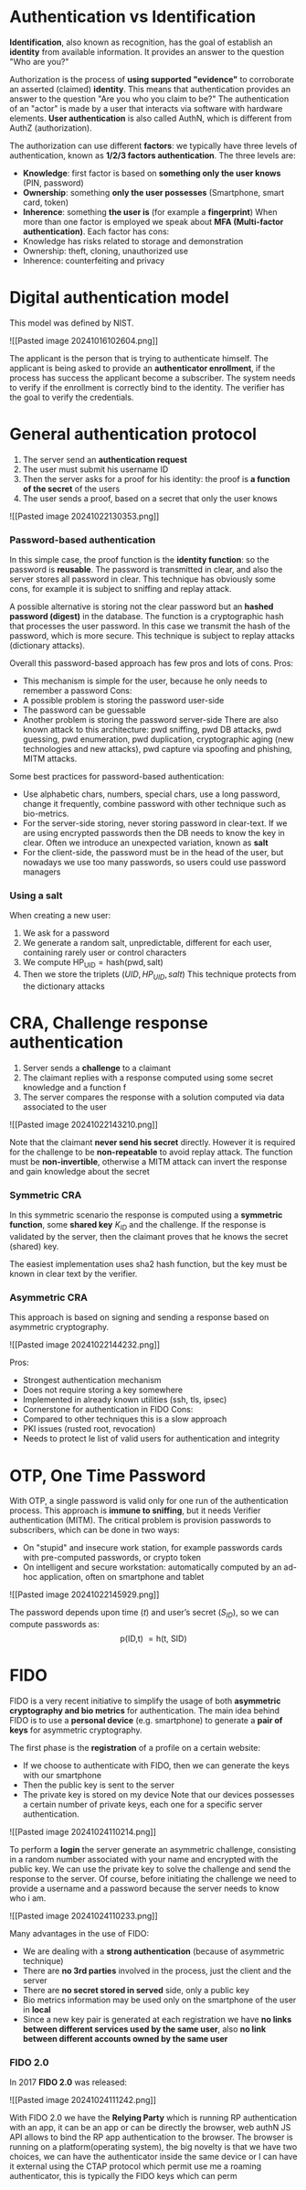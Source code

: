 # Authentication vs Identification

**Identification**, also known as recognition, has the goal of establish an **identity** from available information. It provides an answer to the question "Who are you?"

Authorization is the process of **using supported "evidence"** to corroborate an asserted (claimed) **identity**.
This means that authentication provides an answer to the question "Are you who you claim to be?"
The authentication of an "actor" is made by a user that interacts via software with hardware elements. **User authentication** is also called AuthN, which is different from AuthZ (authorization).

The authorization can use different **factors**: we typically have three levels of authentication, known as **1/2/3 factors authentication**. The three levels are:
- **Knowledge**: first factor is based on **something only the user knows** (PIN, password)
- **Ownership**: something **only the user possesses** (Smartphone, smart card, token)
- **Inherence**: something **the user is** (for example a **fingerprint**)
When more than one factor is employed we speak about **MFA (Multi-factor authentication)**.
Each factor has cons:
- Knowledge has risks related to storage and demonstration
- Ownership: theft, cloning, unauthorized use
- Inherence: counterfeiting and privacy
# Digital authentication model

This model was defined by NIST.

![[Pasted image 20241016102604.png]]

The applicant is the person that is trying to authenticate himself.
The applicant is being asked to provide an **authenticator enrollment**, if the process has success the applicant become a subscriber.
The system needs to verify if the enrollment is correctly bind to the identity.
The verifier has the goal to verify the credentials.
# General authentication protocol

1. The server send an **authentication request**
2. The user must submit his username ID
3. Then the server asks for a proof for his identity: the proof is **a function of the secret** of the users
4. The user sends a proof, based on a secret that only the user knows

![[Pasted image 20241022130353.png]]

### Password-based authentication


In this simple case, the proof function is the **identity function**: so the password is **reusable**. The password is transmitted in clear, and also the server stores all password in clear.
This technique has obviously some cons, for example it is subject to sniffing and replay attack.

A possible alternative is storing not the clear password but an **hashed password (digest)** in the database. The function is a cryptographic hash that processes the user password.
In this case we transmit the hash of the password, which is more secure.
This technique is subject to replay attacks (dictionary attacks).

Overall this password-based approach has few pros and lots of cons.
Pros:
- This mechanism is simple for the user, because he only needs to remember a password
Cons:
- A possible problem is storing the password user-side
- The password can be guessable
- Another problem is storing the password server-side
There are also known attack to this architecture: pwd sniffing, pwd DB attacks, pwd guessing, pwd enumeration, pwd duplication, cryptographic aging (new technologies and new attacks), pwd capture via spoofing and phishing, MITM attacks.

Some best practices for password-based authentication:
- Use alphabetic chars, numbers, special chars, use a long password, change it frequently, combine password with other technique such as bio-metrics.
- For the server-side storing, never storing password in clear-text. If we are using encrypted passwords then the DB needs to know the key in clear. Often we introduce an unexpected variation, known as **salt**
- For the client-side, the password must be in the head of the user, but nowadays we use too many passwords, so users could use password managers

### Using a salt

When creating a new user:
1. We ask for a password
2. We generate a random salt, unpredictable, different for each user, containing rarely user or control characters
3. We compute $\text{HP}_{\text{UID}}= \text{hash}(\text{pwd}, \text{salt})$
4. Then we store the triplets $(UID, HP_{UID}, salt)$
This technique protects from the dictionary attacks

# CRA, Challenge response authentication

1. Server sends a **challenge** to a claimant
2. The claimant replies with a response computed using some secret knowledge and a function f 
3. The server compares the response with a solution computed via data associated to the user

![[Pasted image 20241022143210.png]]

Note that the claimant **never send his secret** directly.
However it is required for the challenge to be **non-repeatable** to avoid replay attack.
The function must be **non-invertible**, otherwise a MITM attack can invert the response and gain knowledge about the secret

### Symmetric CRA

In this symmetric scenario the response is computed using a **symmetric function**, some **shared key** $K_{ID}$ and the challenge.
If the response is validated by the server, then the claimant proves that he knows the secret (shared) key.

The easiest implementation uses sha2 hash function, but the key must be known in clear text by the verifier.

### Asymmetric CRA

This approach is based on signing and sending a response based on asymmetric cryptography.

![[Pasted image 20241022144232.png]]

Pros:
- Strongest authentication mechanism
- Does not require storing a key somewhere
- Implemented in already known utilities (ssh, tls, ipsec)
- Cornerstone for authentication in FIDO
Cons:
- Compared to other techniques this is a slow approach
- PKI issues (rusted root, revocation)
- Needs to protect le list of valid users for authentication and integrity

# OTP, One Time Password

With OTP, a single password is valid only for one run of the authentication process. This approach is **immune to sniffing**, but it needs Verifier authentication (MITM). The critical problem is provision passwords to subscribers, which can be done in two ways:
- On "stupid" and insecure work station, for example passwords cards with pre-computed passwords, or crypto token
- On intelligent and secure workstation: automatically computed by an ad-hoc application, often on smartphone and tablet

![[Pasted image 20241022145929.png]]

The password depends upon time ($t$) and user’s secret ($S_{ID}$), so we can compute passwords as:
$$
\text{p(ID,t) } = \text{h(t, SID)}
$$

# FIDO

FIDO is a very recent initiative to simplify the usage of both **asymmetric cryptography and bio metrics** for authentication.
The main idea behind FIDO is to use a **personal device** (e.g. smartphone) to generate a **pair of keys** for asymmetric cryptography.

The first phase is the **registration** of a profile on a certain website: 
- If we choose to authenticate with FIDO, then we can generate the keys with our smartphone
- Then the public key is sent to the server
- The private key is stored on my device
Note that our devices possesses a certain number of private keys, each one for a specific server authentication.

![[Pasted image 20241024110214.png]]

To perform a **login** the server generate an asymmetric challenge, consisting in a random number associated with your name and encrypted with the public key. We can use the private key to solve the challenge and send the response to the server.
Of course, before initiating the challenge we need to provide a username and a password because the server needs to know who i am.

![[Pasted image 20241024110233.png]]

Many advantages in the use of FIDO:
- We are dealing with a **strong authentication** (because of asymmetric technique)
- There are **no 3rd parties** involved in the process, just the client and the server
- There are **no secret stored in served** side, only a public key
- Bio metrics information may be used only on the smartphone of the user in **local** 
- Since a new key pair is generated at each registration we have **no links between different services used by the same user**, also **no link between different accounts owned by the same user**

### FIDO 2.0

In 2017 **FIDO 2.0** was released:

![[Pasted image 20241024111242.png]]

With FIDO 2.0 we have the **Relying Party** which is running RP authentication with an app,
it can be an app or can be directly the browser, web authN JS API allows to bind the RP
app authentication to the browser. The browser is running on a platform(operating system),
the big novelty is that we have two choices, we can have the authenticator inside the same
device or I can have it external using the CTAP protocol which permit use me a roaming
authenticator, this is typically the FIDO keys which can perm
